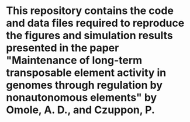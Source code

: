 # This repository contains the code and data files required to reproduce the figures and simulation results presented in the paper "Maintenance of long-term transposable element activity in genomes through regulation by nonautonomous elements" by Omole, A. D., and Czuppon, P.
